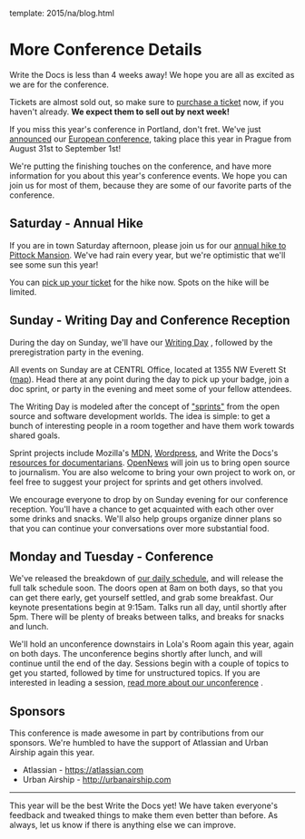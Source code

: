 template: 2015/na/blog.html

More Conference Details
=======================

Write the Docs is less than 4 weeks away! We hope you are all as excited as we
are for the conference.

Tickets are almost sold out, so make sure to [purchase a ticket][ticket] now, if you
haven't already. **We expect them to sell out by next week!**

[ticket]: https://ti.to/writethedocs/write-the-docs-na-2015/

If you miss this year's conference in Portland, don't fret. We've just [announced][eu-announce]
our [European conference][eu-conf], taking place this year in Prague from August 31st to
September 1st! 

[eu-announce]: http://www.writethedocs.org/conf/eu/2015/news/announcing-eu-2015/
[eu-conf]: http://writethedocs.org/conf/eu/2015/

We're putting the finishing touches on the conference,
and have more information for you about this year's conference events.
We hope you can join us for most of them,
because they are some of our favorite parts of the conference.

Saturday - Annual Hike
----------------------

If you are in town Saturday afternoon, please join us for 
our [annual hike to Pittock Mansion][hike]. We've had rain every year, but
we're optimistic that we'll see some sun this year!

You can [pick up your ticket][hike-ticket] for the hike now. Spots on the hike
will be limited.

[hike]: http://writethedocs.org/conf/na/2015/hike/
[hike-ticket]: https://ti.to/writethedocs/write-the-docs-hike

Sunday - Writing Day and Conference Reception
---------------------------------------------

During the day on Sunday, we'll have our [Writing Day][writing-day]
, followed by the preregistration party in the evening.

All events on Sunday are at CENTRL Office, located
at 1355 NW Everett St ([map][centrl-map]).  Head there at any point during the
day to pick up your badge, join a doc sprint, or party
in the evening and meet some of your fellow attendees.

The Writing Day is modeled after the concept of ["sprints"][sprints] from
the open source and software development worlds. The idea is simple: to get a
bunch of interesting people in a room together and have them work towards shared
goals.

Sprint projects include
Mozilla's [MDN][mdn], [Wordpress][wordpress], and Write the Docs's [resources for
documentarians][wtd-resources]. [OpenNews][opennews] will join us to
bring open source to journalism. You are also welcome to bring your own project
to work on, or feel free to suggest your project for sprints and get others
involved.

We encourage everyone to drop by on Sunday evening for our conference reception.
You'll have a chance to get acquainted with each other over some drinks and
snacks. We'll also help groups organize dinner plans so that you can continue
your conversations over more substantial food.

[writing-day]: http://writethedocs.org/conf/na/2015/writing-day/
[centrl-map]: https://goo.gl/maps/xljmU
[sprints]: http://en.wikipedia.org/wiki/Sprint_%28software_development%29

[mdn]: http://mdn.mozilla.org
[wordpress]: http://wordpress.org
[wtd-resources]: http://docs.writethedocs.org/
[opennews]: http://opennews.org/

Monday and Tuesday - Conference
-------------------------------

We've released the breakdown of [our daily schedule][schedule], and will
release the full talk schedule soon. The doors
open at 8am on both days, so that you can get there early, get yourself settled,
and grab some breakfast. Our keynote presentations begin at 9:15am. Talks
run all day, until shortly after 5pm. There will be plenty of breaks between talks, and breaks
for snacks and lunch.

We'll hold an unconference downstairs in Lola's Room again this year, again on
both days. The unconference begins shortly after lunch,
and will continue until the end of the day. Sessions begin with a
couple of topics to get you started, followed by time for unstructured topics.
If you are interested in leading a session, [read more about our unconference][unconference] .

[schedule]: /conf/na/2015/schedule/
[unconference]: /conf/na/2015/conference/

Sponsors
--------

This conference is made awesome in part by contributions from our sponsors.
We're humbled to have the support of Atlassian and Urban Airship again this
year.

 * Atlassian - <https://atlassian.com>
 * Urban Airship - <http://urbanairship.com>

----

This year will be the best Write the Docs yet!
We have taken everyone's feedback and tweaked things to make them even better than before.
As always, let us know if there is anything else we can improve.
